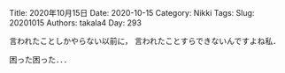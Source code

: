 ﻿Title: 2020年10月15日
Date: 2020-10-15
Category: Nikki
Tags: 
Slug: 20201015
Authors: takala4
Day: 293



言われたことしかやらない以前に，
言われたことすらできないんですよね私．


困った困った．．．